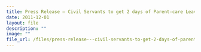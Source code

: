 ```yaml
---
title: Press Release – Civil Servants to get 2 days of Parent‑care Leave
date: 2011-12-01
layout: file
description: ""
image: ""
file_url: /files/press-release---civil-servants-to-get-2-days-of-parent-care-leave.pdf
---
```

